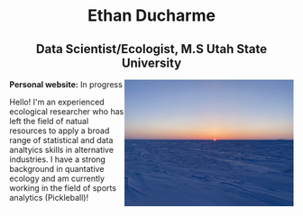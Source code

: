 <h1 align="center"> Ethan Ducharme </h1>

<h2 align="center"> Data Scientist/Ecologist, M.S Utah State University </h4>

<img align="right" src="https://github.com/EthanDucharme/EthanDucharme/blob/main/IMG_5841.jpg" width="300">   

**Personal website:** In progress

Hello! I'm an experienced ecological researcher who has left the field of natual resources to apply a broad range of statistical and data analtyics skills in alternative industries. I have a strong background in quantative ecology and am currently working in the field of sports analytics (Pickleball)!
